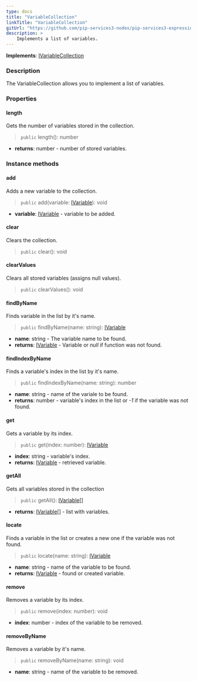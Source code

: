 ```yaml
---
type: docs
title: "VariableCollection"
linkTitle: "VariableCollection"
gitUrl: "https://github.com/pip-services3-nodex/pip-services3-expressions-nodex"
description: > 
    Implements a list of variables.
---
```


**Implements**: [IVariableCollection](../ivariable_collection)

### Description

The VariableCollection allows you to implement a list of variables.


### Properties

#### length
Gets the number of variables stored in the collection.
> `public` length(): number

- **returns**: number - number of stored variables.


### Instance methods

#### add
Adds a new variable to the collection.

> `public` add(variable: [IVariable](../ivariable)): void

- **variable**: [IVariable](../ivariable) - variable to be added.


#### clear
Clears the collection.

> `public` clear(): void


#### clearValues
Clears all stored variables (assigns null values).

> `public` clearValues(): void


#### findByName
Finds variable in the list by it's name.

> `public` findByName(name: string): [IVariable](../ivariable)

- **name**: string - The variable name to be found.
- **returns**: [IVariable](../ivariable) - Variable or *null* if function was not found.

#### findIndexByName
Finds a variable's index in the list by it's name. 

> `public` findIndexByName(name: string): number

- **name**: string - name of the variale to be found.
- **returns**: number - variable's index in the list or *-1* if the variable was not found.


#### get
Gets a variable by its index.

> `public` get(index: number): [IVariable](../ivariable)

- **index**: string - variable's index.
- **returns**: [IVariable](../ivariable) - retrieved variable.

#### getAll
Gets all variables stored in the collection

> `public` getAll(): [IVariable[]](../ivariable)
- **returns**: [IVariable[]](../ivariable) - list with variables.

#### locate
Finds a variable in the list or creates a new one if the variable was not found.

> `public` locate(name: string): [IVariable](../ivariable)

- **name**: string - name of the variable to be found.
- **returns**: [IVariable](../ivariable) - found or created variable.

#### remove
Removes a variable by its index.

> `public` remove(index: number): void

- **index**: number - index of the variable to be removed.

#### removeByName
Removes a variable by it's name.

> `public` removeByName(name: string): void

- **name**: string - name of the variable to be removed.
